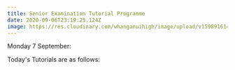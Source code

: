 ```yaml
---
title: Senior Examination Tutorial Programme
date: 2020-09-06T23:19:25.124Z
image: https://res.cloudinary.com/whanganuihigh/image/upload/v1598916141/Events/Tutorials.png
---
```

Monday 7 September:

Today's Tutorials are as follows:  

